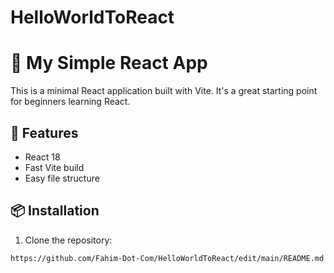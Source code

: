# HelloWorldToReact
# 🌟 My Simple React App

This is a minimal React application built with Vite. It's a great starting point for beginners learning React.

## 🚀 Features

- React 18
- Fast Vite build
- Easy file structure

## 📦 Installation

1. Clone the repository:
```
https://github.com/Fahim-Dot-Com/HelloWorldToReact/edit/main/README.md
```
